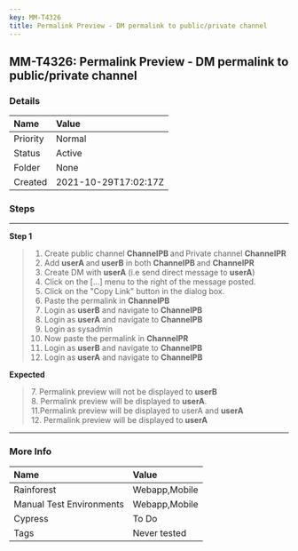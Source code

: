 ```yaml
---
key: MM-T4326
title: Permalink Preview - DM permalink to public/private channel
---
```


## MM-T4326: Permalink Preview - DM permalink to public/private channel

### Details

| Name     | Value                |
| :------- | :------------------- |
| Priority | Normal               |
| Status   | Active               |
| Folder   | None                 |
| Created  | 2021-10-29T17:02:17Z |

### Steps

<hr/>

**Step 1**

> <article><ol><li>Create public channel <strong>ChannelPB </strong>and<strong> </strong>Private channel <strong>ChannelPR</strong><strong> </strong></li><li>Add <strong>userA </strong>and<strong> </strong><strong>userB</strong> in both <strong>ChannelPB </strong>and <strong>ChannelPR</strong></li><li>Create DM with <strong>userA</strong> (i.e send direct message to <strong>userA</strong>)</li><li>Click on the [...] menu to the right of the message posted.</li><li>Click on the "Copy Link" button in the dialog box.</li><li>Paste the permalink in <strong>ChannelPB</strong></li><li>Login as <strong>userB</strong> and navigate to <strong>ChannelPB</strong></li><li>Login as <strong>userA</strong> and navigate to <strong>ChannelPB</strong></li><li>Login as sysadmin</li><li>Now paste the permalink in <strong>ChannelPR</strong></li><li>Login as <strong>userB</strong> and navigate to <strong>ChannelPB</strong></li><li>Login as <strong>userA</strong> and navigate to <strong>ChannelPB</strong></li></ol></article>

**Expected**

> <article>7. Permalink preview will not be displayed to <strong>userB</strong><br />8. Permalink preview will be displayed to <strong>userA</strong>.<br />11.Permalink preview will be displayed to userA and <strong>userA</strong><br />12. Permalink preview will be displayed to<strong> userA</strong></article>

<hr/>

### More Info

| Name                     | Value         |
| :----------------------- | :------------ |
| Rainforest               | Webapp,Mobile |
| Manual Test Environments | Webapp,Mobile |
| Cypress                  | To Do         |
| Tags                     | Never tested  |
